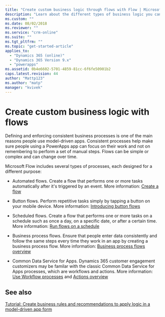 ```yaml
---
title: "Create custom business logic through flows with Flow | MicrosoftDocs"
description: "Learn about the different types of business logic you can use in your app"
ms.custom: ""
ms.date: 08/02/2018
ms.reviewer: ""
ms.service: "crm-online"
ms.suite: ""
ms.tgt_pltfrm: ""
ms.topic: "get-started-article"
applies_to: 
  - "Dynamics 365 (online)"
  - "Dynamics 365 Version 9.x"
  - "powerapps"
ms.assetid: 0b4e6602-5701-4859-81cc-6f6fe50901b2
caps.latest.revision: 44
author: "Mattp123"
ms.author: "matp"
manager: "kvivek"
---
```

# Create custom business logic with flows

Defining and enforcing consistent business processes is one of the main reasons people use model-driven apps. Consistent processes help make sure people using a PowerApps app can focus on their work and not on remembering to perform a set of manual steps. Flows can be simple or complex and can change over time.  
  
Microsoft Flow includes several  types of processes, each designed for a different purpose:  

-   Automated flows. Create a flow that performs one or more tasks automatically after it's triggered by an event. More information: [Create a flow](/flow/get-started-logic-flow)
    
-   Button flows. Perform repetitive tasks simply by tapping a button on your mobile device. More information: [Introducing button flows](/flow/introduction-to-button-flows)
  
-   Scheduled flows. Create a flow that performs one or more tasks on a schedule such as once a day, on a specific date, or after a certain time. More information: [Run flows on a schedule](/flow/run-scheduled-tasks)
  
-   Business process flows.  Ensure that people enter data consistently and follow the same steps every time they work in an app by creating a business process flow. More information: [Business process flows overview](/flow/business-process-flows-overview)

-   Common Data Service for Apps. Dynamics 365 customer engagement customizers may be familar with the classic Common Data Service for Apps processes, which are workflows and actions. More information: [Use Workflow processes](/flow/workflow-processes) and [Actions overview](/flow/actions)
  
## See also  
[Tutorial: Create business rules and recommendations to apply logic in a model-driven app form](create-business-rules-recommendations-apply-logic-form.md)

